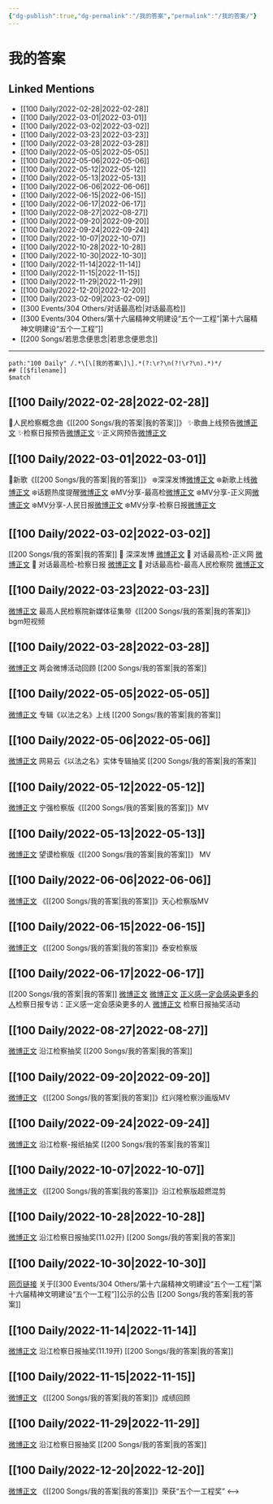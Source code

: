 ```yaml
---
{"dg-publish":true,"dg-permalink":"/我的答案","permalink":"/我的答案/"}
---
```


# 我的答案

## Linked Mentions
- [[100 Daily/2022-02-28\|2022-02-28]]
- [[100 Daily/2022-03-01\|2022-03-01]]
- [[100 Daily/2022-03-02\|2022-03-02]]
- [[100 Daily/2022-03-23\|2022-03-23]]
- [[100 Daily/2022-03-28\|2022-03-28]]
- [[100 Daily/2022-05-05\|2022-05-05]]
- [[100 Daily/2022-05-06\|2022-05-06]]
- [[100 Daily/2022-05-12\|2022-05-12]]
- [[100 Daily/2022-05-13\|2022-05-13]]
- [[100 Daily/2022-06-06\|2022-06-06]]
- [[100 Daily/2022-06-15\|2022-06-15]]
- [[100 Daily/2022-06-17\|2022-06-17]]
- [[100 Daily/2022-08-27\|2022-08-27]]
- [[100 Daily/2022-09-20\|2022-09-20]]
- [[100 Daily/2022-09-24\|2022-09-24]]
- [[100 Daily/2022-10-07\|2022-10-07]]
- [[100 Daily/2022-10-28\|2022-10-28]]
- [[100 Daily/2022-10-30\|2022-10-30]]
- [[100 Daily/2022-11-14\|2022-11-14]]
- [[100 Daily/2022-11-15\|2022-11-15]]
- [[100 Daily/2022-11-29\|2022-11-29]]
- [[100 Daily/2022-12-20\|2022-12-20]]
- [[100 Daily/2023-02-09\|2023-02-09]]
- [[300 Events/304 Others/对话最高检\|对话最高检]]
- [[300 Events/304 Others/第十六届精神文明建设“五个一工程”\|第十六届精神文明建设“五个一工程”]]
- [[200 Songs/若思念便思念\|若思念便思念]]


---

```expander
path:"100 Daily" /.*\[\[我的答案\]\].*(?:\r?\n(?!\r?\n).*)*/
## [[$filename]]
$match
```
## [[100 Daily/2022-02-28\|2022-02-28]]
🌟人民检察概念曲《[[200 Songs/我的答案\|我的答案]]》
✨歌曲上线预告[微博正文](https://m.weibo.cn/6466290670/4741842803887438)
✨检察日报预告[微博正文](https://m.weibo.cn/6466290670/4741843830704394)
✨正义网预告[微博正文](https://m.weibo.cn/6466290670/4741846422522446)
## [[100 Daily/2022-03-01\|2022-03-01]]
🌟新歌《[[200 Songs/我的答案\|我的答案]]》
❄️深深发博[微博正文](https://m.weibo.cn/6466290670/4742157845661397)
❄️新歌上线[微博正文](https://m.weibo.cn/6466290670/4742000400404596)
❄️话题热度提醒[微博正文](https://m.weibo.cn/6466290670/4742147666085131)
❄️MV分享-最高检[微博正文](https://m.weibo.cn/6466290670/4742136157702111)
❄️MV分享-正义网[微博正文](https://m.weibo.cn/6466290670/4742136542792723)
❄️MV分享-人民日报[微博正文](https://m.weibo.cn/6466290670/4742137109023301)
❄️MV分享-检察日报[微博正文](https://m.weibo.cn/6466290670/4742142285317041)
## [[100 Daily/2022-03-02\|2022-03-02]]
[[200 Songs/我的答案\|我的答案]]
💫 深深发博 [微博正文](https://m.weibo.cn/6466290670/4742642443490121)
💫 对话最高检-正义网 [微博正文](https://m.weibo.cn/6466290670/4742650152355288)
💫 对话最高检-检察日报 [微博正文](https://m.weibo.cn/6466290670/4742649343377583)
💫 对话最高检-最高人民检察院 [微博正文](https://m.weibo.cn/6466290670/4742643432822256)
## [[100 Daily/2022-03-23\|2022-03-23]]
[微博正文](https://weibo.com/detail/4749748387709018) 最高人民检察院新媒体征集带《[[200 Songs/我的答案\|我的答案]]》bgm短视频
## [[100 Daily/2022-03-28\|2022-03-28]]
[微博正文](https://weibo.com/detail/4752048446767748) 两会微博活动回顾 [[200 Songs/我的答案\|我的答案]]
## [[100 Daily/2022-05-05\|2022-05-05]]
[微博正文](https://m.weibo.cn/5053469079/4765674847866795) 专辑《以法之名》上线 [[200 Songs/我的答案\|我的答案]]
## [[100 Daily/2022-05-06\|2022-05-06]]
[微博正文](https://m.weibo.cn/1721030997/4766202977847776) 网易云《以法之名》实体专辑抽奖 [[200 Songs/我的答案\|我的答案]]
## [[100 Daily/2022-05-12\|2022-05-12]]
[微博正文](https://m.weibo.cn/5053469079/4768301807306295) 宁强检察版《[[200 Songs/我的答案\|我的答案]]》MV
## [[100 Daily/2022-05-13\|2022-05-13]]
[微博正文](https://m.weibo.cn/5632161507/4763662634716454) 望谟检察版《[[200 Songs/我的答案\|我的答案]]》 MV
## [[100 Daily/2022-06-06\|2022-06-06]]
[微博正文](https://m.weibo.cn/5053469079/4777422295925868) 《[[200 Songs/我的答案\|我的答案]]》天心检察版MV
## [[100 Daily/2022-06-15\|2022-06-15]]
[微博正文](https://m.weibo.cn/5053469079/4780281615618768) 《[[200 Songs/我的答案\|我的答案]]》泰安检察版

## [[100 Daily/2022-06-17\|2022-06-17]]
[[200 Songs/我的答案\|我的答案]]
[微博正文](https://weibo.com/1896650227/Ly61LDAWc) [微博正文](https://weibo.com/3183107112/Ly5Gpg2Dp) [正义感一定会感染更多的人](https://weibo.cn/sinaurl?u=http%3A%2F%2Fnewspaper.jcrb.com%2F2022%2F20220617%2F20220617_005%2F20220617_005_2.htm)检察日报专访：正义感一定会感染更多的人
[微博正文](https://weibo.com/7168618354/Ly6Tf3ZPJ) 检察日报抽奖活动
## [[100 Daily/2022-08-27\|2022-08-27]]
[微博正文](https://m.weibo.cn/7168618354/4807179939348687) 沿江检察抽奖 [[200 Songs/我的答案\|我的答案]]
## [[100 Daily/2022-09-20\|2022-09-20]]
[微博正文](https://weibo.com/detail/4815802584534961) 《[[200 Songs/我的答案\|我的答案]]》红兴隆检察沙画版MV

## [[100 Daily/2022-09-24\|2022-09-24]]
[微博正文](https://weibo.com/7168618354/M7cMkrKy7) 沿江检察-报纸抽奖 [[200 Songs/我的答案\|我的答案]]
## [[100 Daily/2022-10-07\|2022-10-07]]
[微博正文](https://weibo.com/detail/4821889904805948) 《[[200 Songs/我的答案\|我的答案]]》沿江检察版超燃混剪
## [[100 Daily/2022-10-28\|2022-10-28]]
[微博正文](http://weibo.com/7168618354/McmuZncCg) 沿江检察日报抽奖(11.02开)  [[200 Songs/我的答案\|我的答案]]
## [[100 Daily/2022-10-30\|2022-10-30]]
[网页链接](https://weibo.cn/sinaurl?u=https%3A%2F%2Farticle.xuexi.cn%2Farticles%2Findex.html%3Fart_id%3D17973590501563668488%26t%3D1667048647381%26reedit_timestamp%3D1667047053000%26study_style_id%3Dfeeds_default%26showmenu%3Dfalse%26to_audit_timestamp%3D2022-10-29%252020%253A37%253A33%26share_to%3Dcopylink%26item_id%3D17973590501563668488%26ref_read_id%3Df2a0eb7e-0403-414b-bb38-3ec2962de1b6_1667060750349%26pid%3D%26ptype%3D-1%26source%3Dshare) 关于[[300 Events/304 Others/第十六届精神文明建设“五个一工程”\|第十六届精神文明建设“五个一工程”]]公示的公告 [[200 Songs/我的答案\|我的答案]]
## [[100 Daily/2022-11-14\|2022-11-14]]
[微博正文](http://weibo.com/7168618354/MeWD9jrzQ) 沿江检察日报抽奖(11.19开) [[200 Songs/我的答案\|我的答案]]
## [[100 Daily/2022-11-15\|2022-11-15]]
[微博正文](http://weibo.com/5053469079/Mf9TviQmG) 《[[200 Songs/我的答案\|我的答案]]》成绩回顾
## [[100 Daily/2022-11-29\|2022-11-29]]
[微博正文](https://weibo.com/detail/4841224639088509) 沿江检察日报抽奖  [[200 Songs/我的答案\|我的答案]]
## [[100 Daily/2022-12-20\|2022-12-20]]
[微博正文](https://m.weibo.cn/5053469079/4848722984309026) 《[[200 Songs/我的答案\|我的答案]]》荣获“五个一工程奖”
<-->